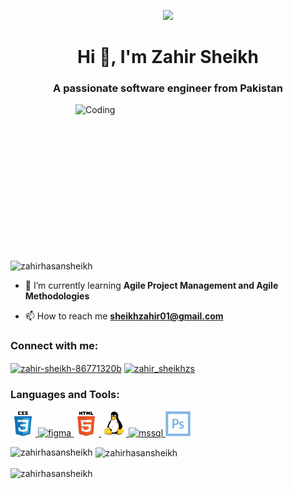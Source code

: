 <p align="center">
  <img src="https://camo.githubusercontent.com/0d769916207953f9e24c7b78cc40b555ab658a27a3b4541779d5cf02759d74bc/68747470733a2f2f692e696d6775722e636f6d2f6f7432727461532e676966">
</p>

<h1 align="center">Hi 👋, I'm Zahir Sheikh</h1>
<h3 align="center">A passionate software engineer from Pakistan</h3>
<img align="right" alt="Coding" width="400" height="250" src="https://repository-images.githubusercontent.com/462900780/0a10af70-6cbf-46df-9071-0ff586a3b1d6">

<p align="left"> <img src="https://komarev.com/ghpvc/?username=zahirhasansheikh&label=Profile%20views&color=0e75b6&style=flat" alt="zahirhasansheikh" /> </p>

- 🌱 I’m currently learning **Agile Project Management and Agile Methodologies**

- 📫 How to reach me **sheikhzahir01@gmail.com**

<h3 align="left">Connect with me:</h3>
<p align="left">
<a href="https://linkedin.com/in/zahir-sheikh-86771320b" target="blank"><img align="center" src="https://raw.githubusercontent.com/rahuldkjain/github-profile-readme-generator/master/src/images/icons/Social/linked-in-alt.svg" alt="zahir-sheikh-86771320b" height="30" width="40" /></a>
<a href="https://instagram.com/zahir_sheikhzs" target="blank"><img align="center" src="https://raw.githubusercontent.com/rahuldkjain/github-profile-readme-generator/master/src/images/icons/Social/instagram.svg" alt="zahir_sheikhzs" height="30" width="40" /></a>
</p>

<h3 align="left">Languages and Tools:</h3>
<p align="left"> <a href="https://www.w3schools.com/css/" target="_blank" rel="noreferrer"> <img src="https://raw.githubusercontent.com/devicons/devicon/master/icons/css3/css3-original-wordmark.svg" alt="css3" width="40" height="40"/> </a> <a href="https://www.figma.com/" target="_blank" rel="noreferrer"> <img src="https://www.vectorlogo.zone/logos/figma/figma-icon.svg" alt="figma" width="40" height="40"/> </a> <a href="https://www.w3.org/html/" target="_blank" rel="noreferrer"> <img src="https://raw.githubusercontent.com/devicons/devicon/master/icons/html5/html5-original-wordmark.svg" alt="html5" width="40" height="40"/> </a> <a href="https://www.linux.org/" target="_blank" rel="noreferrer"> <img src="https://raw.githubusercontent.com/devicons/devicon/master/icons/linux/linux-original.svg" alt="linux" width="40" height="40"/> </a> <a href="https://www.microsoft.com/en-us/sql-server" target="_blank" rel="noreferrer"> <img src="https://www.svgrepo.com/show/303229/microsoft-sql-server-logo.svg" alt="mssql" width="40" height="40"/> </a> <a href="https://www.photoshop.com/en" target="_blank" rel="noreferrer"> <img src="https://raw.githubusercontent.com/devicons/devicon/master/icons/photoshop/photoshop-line.svg" alt="photoshop" width="40" height="40"/> </a> </p>

<p><img align="left" src="https://github-readme-stats.vercel.app/api/top-langs?username=zahirhasansheikh&show_icons=true&locale=en&layout=compact" alt="zahirhasansheikh" /></p>

<p>&nbsp;<img align="center" src="https://github-readme-stats.vercel.app/api?username=zahirhasansheikh&show_icons=true&locale=en" alt="zahirhasansheikh" /></p>

<p><img align="center" src="https://github-readme-streak-stats.herokuapp.com/?user=zahirhasansheikh&" alt="zahirhasansheikh" /></p>
